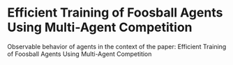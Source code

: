 # Efficient Training of Foosball Agents Using Multi-Agent Competition
Observable behavior of agents in the context of the paper: Efficient Training of Foosball Agents Using Multi-Agent Competition
